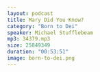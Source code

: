 ```yaml
---
layout: podcast
title: Mary Did You Know?
category: "Born to Dei"
speaker: Michael Stufflebeam
mp3: 34379.mp3
size: 25849349
duration: "00:53:51"
image: born-to-dei.png
---
```


